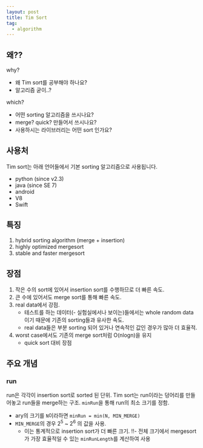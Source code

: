```yaml
---
layout: post
title: Tim Sort
tag:
  - algorithm
---
```


## 왜??

why?
- 왜 Tim sort를 공부해야 하나요?
- 알고리즘 굳이..?

which?
- 어떤 sorting 알고리즘을 쓰시나요?
- merge? quick? 만들어서 쓰시나요?
- 사용하시는 라이브러리는 어떤 sort 인가요?


## 사용처

Tim sort는 아래 언어들에서 기본 sorting 알고리즘으로 사용됩니다.

- python (since v2.3)
- java (since SE 7)
- android
- V8
- Swift

## 특징

1. hybrid sorting algorithm (merge + insertion)
2. highly optimized mergesort
3. stable and faster mergesort

## 장점

1. 작은 수의 sort에 있어서 insertion sort를 수행하므로 더 빠른 속도.
2. 큰 수에 있어서도 merge sort를 통해 빠른 속도.
3. real data에서 강점.
   - 테스트를 하는 데이터(- 실험실에서나 보이는)들에서는 whole random data 이기 때문에 기존의 sorting들과 유사한 속도.
   - real data들은 부분 sorting 되어 있거나 연속적인 값인 경우가 많아 더 효율적.
4. worst case에서도 기존의 merge sort처럼 O(nlogn)을 유지
   - quick sort 대비 장점

## 주요 개념

### run
run은 각각이 insertion sort로 sorted 된 단위.
Tim sort는 run이라는 덩어리를 만들어놓고 run들을 merge하는 구조.
`minRun`을 통해 run의 최소 크기를 정함.
- ary의 크기를 `N`이라하면 `minRun = min(N, MIN_MERGE)`
- `MIN_MERGE`의 경우  $2^5$ ~ $2^6$ 의 값을 사용.
  - 이는 통계적으로 insertion sort가 더 빠른 크기.
  !!- 전체 크기에서 mergesort가 가장 효율적일 수 있는 `minRunLength`를 계산하여 사용